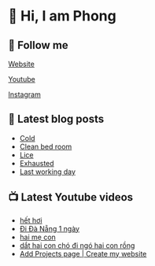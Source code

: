 # 👋 Hi, I am Phong

## 🔗 Follow me

[Website](https://phongever.xyz "Website")

[Youtube](https://www.youtube.com/@phongever "Youtube")

[Instagram](https://www.instagram.com/phongever "Instagram")

## 📝 Latest blog posts

<!-- BLOG-POST-LIST:START -->
- [Cold](https://phongever.xyz/blog/cold/)
- [Clean bed room](https://phongever.xyz/blog/clean-bed-room/)
- [Lice](https://phongever.xyz/blog/lice/)
- [Exhausted](https://phongever.xyz/blog/exhausted/)
- [Last working day](https://phongever.xyz/blog/last-working-day/)
<!-- BLOG-POST-LIST:END -->

## 📺 Latest Youtube videos

<!-- YOUTUBE-VIDEO-LIST:START -->
- [hết hơi](https://www.youtube.com/watch?v=Iz2uM7V4XHM)
- [Đi Đà Nẵng 1 ngày](https://www.youtube.com/watch?v=WB6lnUD6ncg)
- [hai mẹ con](https://www.youtube.com/watch?v=06TigPu9Sjk)
- [dắt hai con chó đi ngó hai con rồng](https://www.youtube.com/watch?v=K2SQ69C_BkI)
- [Add Projects page | Create my website](https://www.youtube.com/watch?v=iB5EPES5H6o)
<!-- YOUTUBE-VIDEO-LIST:END -->
